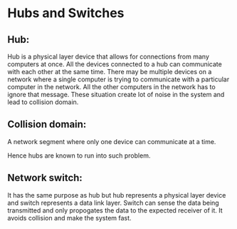 # Hubs and Switches
## Hub: 
Hub is a physical layer device that allows for connections from many computers at once. All the devices connected to a hub can communicate with each other at the same time. There may be multiple devices on a network where a single computer is trying to communicate with a particular computer in the network.
All the other computers in the network has to ignore that message. These situation create lot of noise in the system and lead to collision domain.

## Collision domain: 
A network segment where only one device can communicate at a time.

Hence hubs are known to run into such problem.

## Network switch: 
It has the same purpose as hub but hub represents a physical layer device and switch represents a data link layer.
Switch can sense the data being transmitted and only propogates the data to the expected receiver of it. It avoids collision and make the 
system fast.
